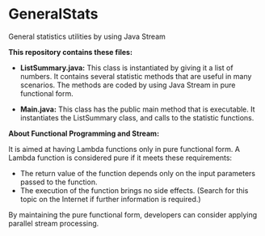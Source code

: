 # GeneralStats
General statistics utilities by using Java Stream

**This repository contains these files:**

- **ListSummary.java:** This class is instantiated by giving it a list of numbers.
It contains several statistic methods that are useful in many scenarios. The methods
  are coded by using Java Stream in pure functional form.
  
- **Main.java:** This class has the public main method that is executable. It instantiates
the ListSummary class, and calls to the statistic functions.
  

**About Functional Programming and Stream:**

It is aimed at having Lambda functions only in pure functional form.
A Lambda function is considered pure if it meets these requirements:

- The return value of the function depends only on the input parameters passed to the function.
- The execution of the function brings no side effects. (Search for this topic on the Internet if further information is required.)

By maintaining the pure functional form, developers can consider applying parallel
stream processing.





